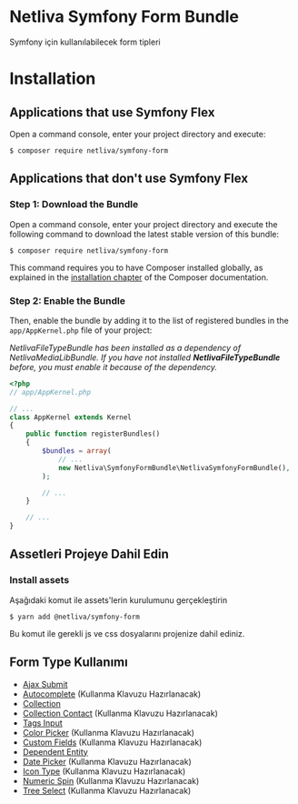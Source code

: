 # Netliva Symfony Form Bundle
Symfony için kullanılabilecek form tipleri


Installation
============

Applications that use Symfony Flex
----------------------------------

Open a command console, enter your project directory and execute:

```console
$ composer require netliva/symfony-form
```

Applications that don't use Symfony Flex
----------------------------------------

### Step 1: Download the Bundle

Open a command console, enter your project directory and execute the
following command to download the latest stable version of this bundle:

```console
$ composer require netliva/symfony-form
```

This command requires you to have Composer installed globally, as explained
in the [installation chapter](https://getcomposer.org/doc/00-intro.md)
of the Composer documentation.

### Step 2: Enable the Bundle

Then, enable the bundle by adding it to the list of registered bundles
in the `app/AppKernel.php` file of your project:

_NetlivaFileTypeBundle has been installed as a dependency of NetlivaMediaLibBundle.
 If you have not installed **NetlivaFileTypeBundle** before,
 you must enable it because of the dependency._


```php
<?php
// app/AppKernel.php

// ...
class AppKernel extends Kernel
{
    public function registerBundles()
    {
        $bundles = array(
            // ...
            new Netliva\SymfonyFormBundle\NetlivaSymfonyFormBundle(),
        );

        // ...
    }

    // ...
}
```


Assetleri Projeye Dahil Edin
----------------------------
### Install assets

Aşağıdaki komut ile assets'lerin kurulumunu gerçekleştirin

`$ yarn add @netliva/symfony-form` 

Bu komut ile gerekli js ve css dosyalarını projenize dahil ediniz.


Form Type Kullanımı
----------------------------

- [Ajax Submit](docs/ajax_submit.md)
- [Autocomplete](docs/autocomplete.md) (Kullanma Klavuzu Hazırlanacak)
- [Collection](docs/collection.md) 
- [Collection Contact](docs/collection_contact.md) (Kullanma Klavuzu Hazırlanacak)
- [Tags Input](docs/tags_input.md)
- [Color Picker](docs/color_picker.md) (Kullanma Klavuzu Hazırlanacak)
- [Custom Fields](docs/custom_fields.md) (Kullanma Klavuzu Hazırlanacak)
- [Dependent Entity](docs/dependent_entity.md)
- [Date Picker](docs/date_picker.md) (Kullanma Klavuzu Hazırlanacak)
- [Icon Type](docs/icon_type.md) (Kullanma Klavuzu Hazırlanacak)
- [Numeric Spin](docs/numeric_spin.md) (Kullanma Klavuzu Hazırlanacak)
- [Tree Select](docs/date_picker.md) (Kullanma Klavuzu Hazırlanacak)

